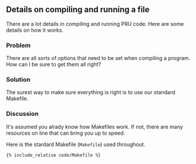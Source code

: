 ## Details on compiling and running a file

There are a lot details in compiling and running PRU code.
Here are some details on how it works.

### Problem
There are all sorts of options that need to be set when compiling
a program.  How can I be sure to get them all right?

### Solution
The surest way to make sure everything is right is to use our
standard Makefile.

### Discussion
It's assumed you alrady know how Makefiles work.  If not, there are
many resources on line that can bring you up to speed.

Here is the stardard Makefile (`Makefile`) used throughout. 

```makefile
{% include_relative code/Makefile %}
```
